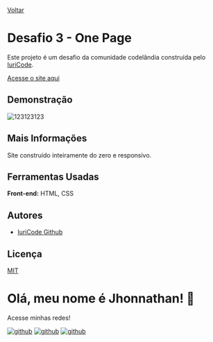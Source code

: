 [Voltar](https://github.com/jhonnathandc/codelandia)

# Desafio 3 - One Page

Este projeto é um desafio da comunidade codelândia construída pelo [IuriCode](https://github.com/iuricode).

[Acesse o site aqui](https://desafio3onepage.netlify.app/)

## Demonstração
![123123123](https://user-images.githubusercontent.com/82620787/203885656-71e34b94-796a-4612-bade-d42e572df45f.png)

## Mais Informações

Site construído inteiramente do zero e responsivo.

## Ferramentas Usadas

**Front-end:** HTML, CSS

## Autores

- [IuriCode Github](https://github.com/iuricode)

## Licença

[MIT](https://choosealicense.com/licenses/mit/)


# Olá, meu nome é Jhonnathan! 👋

<p>Acesse minhas redes!</p>

[![github](https://img.shields.io/badge/-github-%23333?style=for-the-badge&logo=github&logoColor=white)](https://github.com/jhonnathandc)
[![github](https://img.shields.io/badge/-LinkedIn-%230077B5?style=for-the-badge&logo=linkedin&logoColor=white)]("https://www.linkedin.com/in/jhonnathan-cora-6427661b0/)
[![github](https://img.shields.io/badge/-instagram-%23E4405F?style=for-the-badge&logo=instagram&logoColor=white)](https://www.instagram.com/jhonnathandc/)
